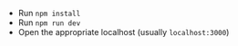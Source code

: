 * Run `npm install`
* Run `npm run dev`
* Open the appropriate localhost (usually `localhost:3000`)
